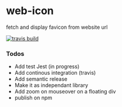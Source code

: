 # web-icon
fetch and display favicon from website url

[![travis build](https://img.shields.io/travis/nlarche/web-icon.svg)](https://travis-ci.org/nlarche/web-icon)

### Todos

- Add test Jest (in progress)
- Add continous integration (travis)
- Add semantic release
- Make it as independant library
- Add zoom on mouseover on a floating div
- publish on npm
